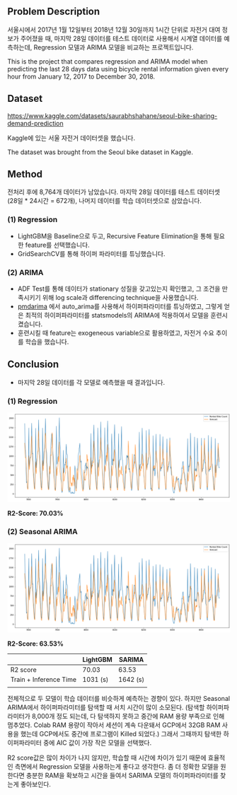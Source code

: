 ## Problem Description

서울시에서 2017년 1월 12일부터 2018년 12월 30일까지 1시간 단위로 자전거 대여 정보가 주어졌을 때, 마지막 28일 데이터를 테스트 데이터로 사용해서 시계열 데이터를 예측하는데, Regression 모델과 ARIMA 모델을 비교하는 프로젝트입니다.

This is the project that compares regression and ARIMA model when predicting the last 28 days data using bicycle rental information given every hour from January 12, 2017 to December 30, 2018.

## Dataset


https://www.kaggle.com/datasets/saurabhshahane/seoul-bike-sharing-demand-prediction

Kaggle에 있는 서울 자전거 데이터셋을 했습니다.

The dataset was brought from the Seoul bike dataset in Kaggle.

## Method

전처리 후에 8,764개 데이터가 남았습니다. 마지막 28일 데이터를 테스트 데이터셋 (28일 * 24시간 = 672개), 나머지 데이터를 학습 데이터셋으로 삼았습니다.

### (1) Regression
- LightGBM을 Baseline으로 두고, Recursive Feature Elimination을 통해 필요한 feature를 선택했습니다.
- GridSearchCV를 통해 하이퍼 파라미터를 튜닝했습니다.


### (2) ARIMA

- ADF Test를 통해 데이터가 stationary 성질을 갖고있는지 확인했고, 그 조건을 만족시키기 위해 log scale과 differencing technique을 사용했습니다.
- [pmdarima](https://github.com/alkaline-ml/pmdarima) 에서 auto_arima를 사용해서 하이퍼파라미터를 튜닝하였고, 그렇게 얻은 최적의 하이퍼파라미터를 statsmodels의 ARIMA에 적용하여서 모델을 훈련시켰습니다. 
- 훈련시킬 때 feature는 exogeneous variable으로 활용하였고, 자전거 수요 추이를 학습을 했습니다.


## Conclusion

- 마지막 28일 데이터를 각 모델로 예측했을 때 결과입니다.

### (1) Regression

![regression](https://raw.githubusercontent.com/jhss/BikeDemandForecast/main/img/arima.png)

**R2-Score: 70.03%**

### (2) Seasonal ARIMA

![arima](https://raw.githubusercontent.com/jhss/BikeDemandForecast/main/img/arima.png)

**R2-Score: 63.53%**

|   | LightGBM  | SARIMA  | 
|---|---|---|
|R2 score   | 70.03  | 63.53  |  
|Train + Inference Time   | 1031 (s)  | 1642 (s)  | 
|   |   |   |  

전체적으로 두 모델이 학습 데이터를 비슷하게 예측하는 경향이 있다. 하지만 Seasonal ARIMA에서 하이퍼파라미터를 탐색할 때 서치 시간이 많이 소모된다. (탐색할 하이퍼파라미터가 8,000개 정도 되는데, 다 탐색하지 못하고 중간에 RAM 용량 부족으로 인해 멈추었다. Colab RAM 용량이 작아서 세션이 계속 다운돼서 GCP에서 32GB RAM 사용을 했는데 GCP에서도 중간에 프로그램이 Killed 되었다.) 그래서 그때까지 탐색한 하이퍼파라미터 중에 AIC 값이 가장 작은 모델을 선택했다.

R2 score값은 많이 차이가 나지 않지만, 학습할 때 시간에 차이가 있기 때문에 효율적인 측면에서 Regression 모델을 사용하는게 좋다고 생각한다. 좀 더 정확한 모델을 원한다면 충분한 RAM을 확보하고 시간을 들여서 SARIMA 모델의 하이퍼파라미터를 찾는게 좋아보인다.
